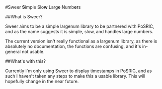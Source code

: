 #Sweer
**S**imple Slo**w** Larg**e** Numb**er**s

##What is Sweer?

Sweer aims to be a simple largenum library to be partnered with PoSRIC, and as
the name suggests it is simple, slow, and handles large numbers.

The current version isn't really functional as a largenum library, as there is
absolutely no documentation, the functions are confusing, and it's in-general
not usable.

##What's with this?

Currently I'm only using Sweer to display timestamps in PoSRIC, and as such
I haven't taken any steps to make this a usable library. This will hopefully
change in the near future.
